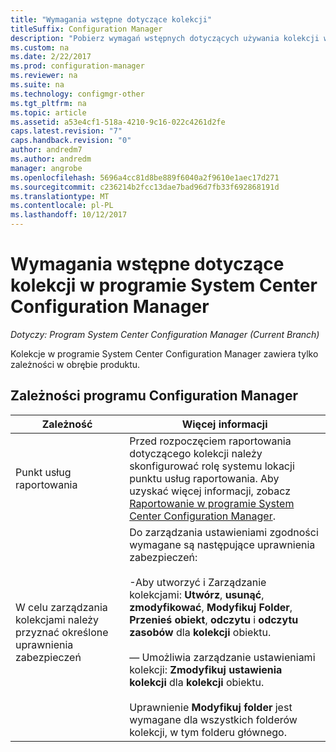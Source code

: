 ```yaml
---
title: "Wymagania wstępne dotyczące kolekcji"
titleSuffix: Configuration Manager
description: "Pobierz wymagań wstępnych dotyczących używania kolekcji w programie System Center Configuration Manager."
ms.custom: na
ms.date: 2/22/2017
ms.prod: configuration-manager
ms.reviewer: na
ms.suite: na
ms.technology: configmgr-other
ms.tgt_pltfrm: na
ms.topic: article
ms.assetid: a53e4cf1-518a-4210-9c16-022c4261d2fe
caps.latest.revision: "7"
caps.handback.revision: "0"
author: andredm7
ms.author: andredm
manager: angrobe
ms.openlocfilehash: 5696a4cc81d8be889f6040a2f9610e1aec17d271
ms.sourcegitcommit: c236214b2fcc13dae7bad96d7fb33f692868191d
ms.translationtype: MT
ms.contentlocale: pl-PL
ms.lasthandoff: 10/12/2017
---
```

# <a name="prerequisites-for-collections-in-system-center-configuration-manager"></a>Wymagania wstępne dotyczące kolekcji w programie System Center Configuration Manager

*Dotyczy: Program System Center Configuration Manager (Current Branch)*

Kolekcje w programie System Center Configuration Manager zawiera tylko zależności w obrębie produktu.  

## <a name="configuration-manager-dependencies"></a>Zależności programu Configuration Manager  

|Zależność|Więcej informacji|  
|----------------|----------------------|  
|Punkt usług raportowania|Przed rozpoczęciem raportowania dotyczącego kolekcji należy skonfigurować rolę systemu lokacji punktu usług raportowania. Aby uzyskać więcej informacji, zobacz [Raportowanie w programie System Center Configuration Manager](../../../../core/servers/manage/reporting.md).|  
|W celu zarządzania kolekcjami należy przyznać określone uprawnienia zabezpieczeń|Do zarządzania ustawieniami zgodności wymagane są następujące uprawnienia zabezpieczeń:<br /><br /> -Aby utworzyć i Zarządzanie kolekcjami: **Utwórz**, **usunąć**, **zmodyfikować**, **Modyfikuj Folder**, **Przenieś obiekt**, **odczytu** i **odczytu zasobów** dla **kolekcji** obiektu.<br /><br /> — Umożliwia zarządzanie ustawieniami kolekcji: **Zmodyfikuj ustawienia kolekcji** dla **kolekcji** obiektu.<br /><br /> Uprawnienie **Modyfikuj folder** jest wymagane dla wszystkich folderów kolekcji, w tym folderu głównego.|  
